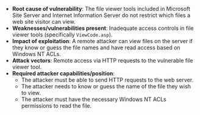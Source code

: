 - **Root cause of vulnerability**: The file viewer tools included in Microsoft Site Server and Internet Information Server do not restrict which files a web site visitor can view.
- **Weaknesses/vulnerabilities present**: Inadequate access controls in file viewer tools (specifically `ViewCode.asp`).
- **Impact of exploitation**: A remote attacker can view files on the server if they know or guess the file names and have read access based on Windows NT ACLs.
- **Attack vectors**: Remote access via HTTP requests to the vulnerable file viewer tool.
- **Required attacker capabilities/position**:
    - The attacker must be able to send HTTP requests to the web server.
    - The attacker needs to know or guess the name of the file they wish to view.
    - The attacker must have the necessary Windows NT ACLs permissions to read the file.